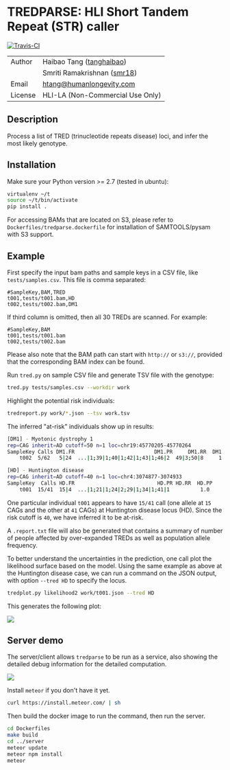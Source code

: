 # TREDPARSE: HLI Short Tandem Repeat (STR) caller

[![Travis-CI](https://travis-ci.org/tanghaibao/tredparse.svg?branch=master)](https://travis-ci.org/tanghaibao/tredparse)

| | |
|---|---|
| Author | Haibao Tang ([tanghaibao](http://github.com/tanghaibao)) |
| | Smriti Ramakrishnan ([smr18](http://github.com/smr18)) |
| Email | <htang@humanlongevity.com> |
| License | HLI-LA (Non-Commercial Use Only) |

## Description

Process a list of TRED (trinucleotide repeats disease) loci, and infer
the most likely genotype.

## Installation

 Make sure your Python version &gt;= 2.7 (tested in ubuntu):

```bash
virtualenv ~/t
source ~/t/bin/activate
pip install .
```

For accessing BAMs that are located on S3, please refer to
`Dockerfiles/tredparse.dockerfile` for installation of SAMTOOLS/pysam with S3
support.

## Example

First specify the input bam paths and sample keys in a CSV file, like
`tests/samples.csv`. This file is comma separated:

```
#SampleKey,BAM,TRED
t001,tests/t001.bam,HD
t002,tests/t002.bam,DM1
```

If third column is omitted, then all 30 TREDs are scanned. For example:

```
#SampleKey,BAM
t001,tests/t001.bam
t002,tests/t002.bam
```

Please also note that the BAM path can start with `http://` or `s3://`, provided
that the corresponding BAM index can be found.

Run `tred.py` on sample CSV file and generate TSV file with the
genotype:

```bash
tred.py tests/samples.csv --workdir work
```

Highlight the potential risk individuals:

```bash
tredreport.py work/*.json --tsv work.tsv
```

The inferred "at-risk" individuals show up in results:

```bash
[DM1] - Myotonic dystrophy 1
rep=CAG inherit=AD cutoff=50 n=1 loc=chr19:45770205-45770264
SampleKey Calls DM1.FR                          DM1.PR     DM1.RR  DM1.PP
    t002  5/62   5|24  ...|1;39|1;40|1;42|1;43|1;46|2  49|3;50|8     1.0

[HD] - Huntington disease
rep=CAG inherit=AD cutoff=40 n=1 loc=chr4:3074877-3074933
SampleKey  Calls HD.FR                           HD.PR HD.RR  HD.PP
    t001  15/41  15|4  ...|1;21|1;24|2;29|1;34|1;41|1          1.0
```

One particular individual `t001` appears to have `15/41` call (one allele at `15` CAGs
and the other at `41` CAGs) at Huntington disease locus (HD). Since the risk cutoff
is `40`, we have inferred it to be at-risk.

A `.report.txt` file will also be generated that contains a summary of
number of people affected by over-expanded TREDs as well as population allele
frequency.

To better understand the uncertainties in the prediction, one call plot the
likelihood surface based on the model. Using the same example as above at the
Huntington disease case, we can run a command on the JSON output, with option
`--tred HD` to specify the locus.

```bash
tredplot.py likelihood2 work/t001.json --tred HD
```

This generates the following plot:

![](https://dl.dropboxusercontent.com/u/15937715/Data/TREDPARSE/likelihood2.png)

## Server demo

The server/client allows `tredparse` to be run as a service, also showing the
detailed debug information for the detailed computation.

![](https://dl.dropboxusercontent.com/u/15937715/Data/TREDPARSE/screencast.gif)

Install `meteor` if you don't have it yet.

```bash
curl https://install.meteor.com/ | sh
```

Then build the docker image to run the command, then run the server.

```bash
cd Dockerfiles
make build
cd ../server
meteor update
meteor npm install
meteor
```
